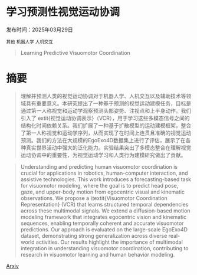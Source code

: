 # 学习预测性视觉运动协调

发布时间：2025年03月29日

`其他` `机器人学` `人机交互`

> Learning Predictive Visuomotor Coordination

# 摘要

> 理解并预测人类的视觉运动协调对于机器人学、人机交互以及辅助技术等领域具有重要意义。本研究提出了一种基于预测的视觉运动建模任务，目标是通过第一人称视觉和运动学观察预测头部姿势、注视点和上半身动作。我们引入了	extit{视觉运动协调表示}（VCR），用于学习这些多模态信号之间的结构化时间依赖关系。我们扩展了一种基于扩散模型的运动建模框架，整合了第一人称视觉和运动学序列，从而实现了在时间上连贯且准确的视觉运动预测。我们的方法在大规模的EgoExo4D数据集上进行了评估，展示了在各种真实世界活动中强大的泛化能力。实验结果突出了多模态整合在理解视觉运动协调中的重要性，为视觉运动学习和人类行为建模研究做出了贡献。

> Understanding and predicting human visuomotor coordination is crucial for applications in robotics, human-computer interaction, and assistive technologies. This work introduces a forecasting-based task for visuomotor modeling, where the goal is to predict head pose, gaze, and upper-body motion from egocentric visual and kinematic observations. We propose a \textit{Visuomotor Coordination Representation} (VCR) that learns structured temporal dependencies across these multimodal signals. We extend a diffusion-based motion modeling framework that integrates egocentric vision and kinematic sequences, enabling temporally coherent and accurate visuomotor predictions. Our approach is evaluated on the large-scale EgoExo4D dataset, demonstrating strong generalization across diverse real-world activities. Our results highlight the importance of multimodal integration in understanding visuomotor coordination, contributing to research in visuomotor learning and human behavior modeling.

[Arxiv](https://arxiv.org/abs/2503.23300)